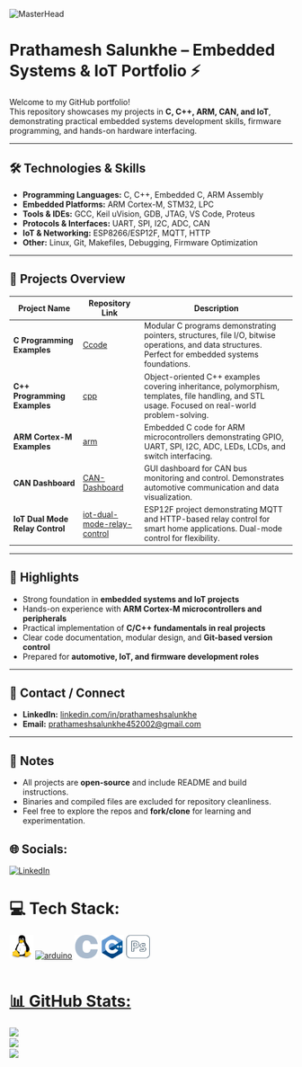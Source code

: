 
![MasterHead](https://github.com/user-attachments/assets/6fd16b02-862c-42ed-8aaf-79ae408ec67e)
# Prathamesh Salunkhe – Embedded Systems & IoT Portfolio ⚡

Welcome to my GitHub portfolio!  
This repository showcases my projects in **C, C++, ARM, CAN, and IoT**, demonstrating practical embedded systems development skills, firmware programming, and hands-on hardware interfacing.

---

## 🛠️ Technologies & Skills

- **Programming Languages:** C, C++, Embedded C, ARM Assembly  
- **Embedded Platforms:** ARM Cortex-M, STM32, LPC  
- **Tools & IDEs:** GCC, Keil uVision, GDB, JTAG, VS Code, Proteus  
- **Protocols & Interfaces:** UART, SPI, I2C, ADC, CAN  
- **IoT & Networking:** ESP8266/ESP12F, MQTT, HTTP  
- **Other:** Linux, Git, Makefiles, Debugging, Firmware Optimization  

---

## 📂 Projects Overview

| Project Name | Repository Link | Description |
|--------------|----------------|-------------|
| **C Programming Examples** | [Ccode](https://github.com/prathameshsalunkhe/Ccode) | Modular C programs demonstrating pointers, structures, file I/O, bitwise operations, and data structures. Perfect for embedded systems foundations. |
| **C++ Programming Examples** | [cpp](https://github.com/prathameshsalunkhe/cpp) | Object-oriented C++ examples covering inheritance, polymorphism, templates, file handling, and STL usage. Focused on real-world problem-solving. |
| **ARM Cortex-M Examples** | [arm](https://github.com/prathameshsalunkhe/arm) | Embedded C code for ARM microcontrollers demonstrating GPIO, UART, SPI, I2C, ADC, LEDs, LCDs, and switch interfacing. |
| **CAN Dashboard** | [CAN-Dashboard](https://github.com/prathameshsalunkhe/CAN-Dashboard) | GUI dashboard for CAN bus monitoring and control. Demonstrates automotive communication and data visualization. |
| **IoT Dual Mode Relay Control** | [iot-dual-mode-relay-control](https://github.com/prathameshsalunkhe/IoT-Based-Dual-Mode-Relay-Control) | ESP12F project demonstrating MQTT and HTTP-based relay control for smart home applications. Dual-mode control for flexibility. |

---

## 📌 Highlights

- Strong foundation in **embedded systems and IoT projects**  
- Hands-on experience with **ARM Cortex-M microcontrollers and peripherals**  
- Practical implementation of **C/C++ fundamentals in real projects**  
- Clear code documentation, modular design, and **Git-based version control**  
- Prepared for **automotive, IoT, and firmware development roles**

---

## 🔗 Contact / Connect

- **LinkedIn:** [linkedin.com/in/prathameshsalunkhe](https://www.linkedin.com/in/prathameshsalunkhe)  
- **Email:** prathameshsalunkhe452002@gmail.com 

---

## 📝 Notes

- All projects are **open-source** and include README and build instructions.  
- Binaries and compiled files are excluded for repository cleanliness.  
- Feel free to explore the repos and **fork/clone** for learning and experimentation.







## 🌐 Socials:
[![LinkedIn](https://img.shields.io/badge/LinkedIn-%230077B5.svg?logo=linkedin&logoColor=white)](https://www.linkedin.com/in/prathamesh-embedded)


# 💻 Tech Stack:

<a target="_blank" href="https://raw.githubusercontent.com/devicons/devicon/master/icons/linux/linux-original.svg" style="display: inline-block;"><img src="https://raw.githubusercontent.com/devicons/devicon/master/icons/linux/linux-original.svg" alt="linux" width="42" height="42" /></a>
<a target="_blank" href="https://cdn.worldvectorlogo.com/logos/arduino-1.svg" style="display: inline-block;"><img src="https://cdn.worldvectorlogo.com/logos/arduino-1.svg" alt="arduino" width="42" height="42" /></a>
<a target="_blank" href="https://raw.githubusercontent.com/devicons/devicon/master/icons/c/c-original.svg" style="display: inline-block;"><img src="https://raw.githubusercontent.com/devicons/devicon/master/icons/c/c-original.svg" alt="c" width="42" height="42" /></a>
<a target="_blank" href="https://raw.githubusercontent.com/devicons/devicon/master/icons/cplusplus/cplusplus-original.svg" style="display: inline-block;"><img src="https://raw.githubusercontent.com/devicons/devicon/master/icons/cplusplus/cplusplus-original.svg" alt="cplusplus" width="42" height="42" /></a>
<a target="_blank" href="https://raw.githubusercontent.com/devicons/devicon/master/icons/photoshop/photoshop-line.svg" style="display: inline-block;"><img src="https://raw.githubusercontent.com/devicons/devicon/master/icons/photoshop/photoshop-line.svg" alt="photoshop" width="42" height="42" /></a>
<a target="_blank" href="https://upload.wikimedia.org/wikipedia/commons/2/21/Matlab_Logo.png" style="display: inline-block;">


# 📊 GitHub Stats:
![](https://github-readme-stats.vercel.app/api?username=prathameshsalunkhe&theme=github_dark&hide_border=false&include_all_commits=false&count_private=false)<br/>
![](https://github-readme-streak-stats.herokuapp.com/?user=prathameshsalunkhe&theme=github_dark&hide_border=false)<br/>
![](https://github-readme-stats.vercel.app/api/top-langs/?username=prathameshsalunkhe&theme=github_dark&hide_border=false&include_all_commits=false&count_private=false&layout=compact)

<!-- Proudly created with GPRM ( https://gprm.itsvg.in ) -->
